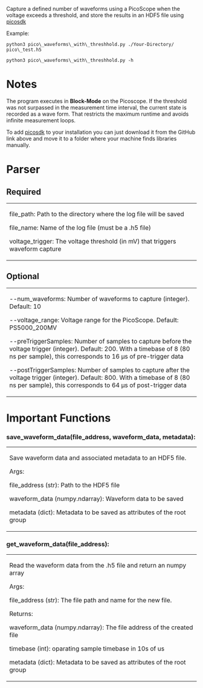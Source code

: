 Capture a defined number of waveforms using a PicoScope when the voltage
exceeds a threshold, and store the results in an HDF5 file using
[<span class="underline">picosdk</span>](https://github.com/picotech/picosdk-python-wrappers)

Example:
```
python3 pico\_waveforms\_with\_threshhold.py ./Your-Directory/ pico\_test.h5
```

```
python3 pico\_waveforms\_with\_threshhold.py -h
```

# Notes

The program executes in **Block-Mode** on the Picoscope. If the
threshold was not surpassed in the measurement time interval, the
current state is recorded as a wave form. That restricts the maximum
runtime and avoids infinite measurement loops.

To add
[<span class="underline">picosdk</span>](https://github.com/picotech/picosdk-python-wrappers)
to your installation you can just download it from the GitHub link above
and move it to a folder where your machine finds libraries manually.

# Parser

## Required

<table>
<tbody>
<tr class="odd">
<td><p>file_path: Path to the directory where the log file will be saved</p>
<p>file_name: Name of the log file (must be a .h5 file)</p>
<p>voltage_trigger: The voltage threshold (in mV) that triggers waveform capture</p></td>
</tr>
</tbody>
</table>

## Optional

<table>
<tbody>
<tr class="odd">
<td><p>--num_waveforms: Number of waveforms to capture (integer). Default: 10</p>
<p>--voltage_range: Voltage range for the PicoScope. Default: PS5000_200MV</p>
<p>--preTriggerSamples: Number of samples to capture before the voltage trigger (integer). Default: 200. With a timebase of 8 (80 ns per sample), this corresponds to 16 µs of pre-trigger data</p>
<p>--postTriggerSamples: Number of samples to capture after the voltage trigger (integer). Default: 800. With a timebase of 8 (80 ns per sample), this corresponds to 64 µs of post-trigger data</p></td>
</tr>
</tbody>
</table>

# Important Functions

### save\_waveform\_data(file\_address, waveform\_data, metadata): 

<table>
<tbody>
<tr class="odd">
<td><p>Save waveform data and associated metadata to an HDF5 file.</p>
<p>Args:</p>
<p>file_address (str): Path to the HDF5 file</p>
<p>waveform_data (numpy.ndarray): Waveform data to be saved</p>
<p>metadata (dict): Metadata to be saved as attributes of the root group</p></td>
</tr>
</tbody>
</table>

### get\_waveform\_data(file\_address):

<table>
<tbody>
<tr class="odd">
<td><p>Read the waveform data from the .h5 file and return an numpy array</p>
<p>Args:</p>
<p>file_address (str): The file path and name for the new file.</p>
<p>Returns:</p>
<p>waveform_data (numpy.ndarray): The file address of the created file</p>
<p>timebase (int): oparating sample timebase in 10s of us</p>
<p>metadata (dict): Metadata to be saved as attributes of the root group</p></td>
</tr>
</tbody>
</table>
